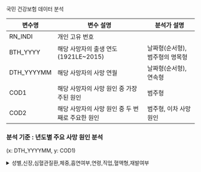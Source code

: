 
<summary>국민 건강보험 데이터 분석</summary>

| 변수명       | 변수 설명                               |분석가 설명
|--------------|-----------------------------------------|--|
| RN_INDI      | 개인 고유 번호                       ||
| BTH_YYYY     | 해당 사망자의 출생 연도 (1921LE~2015) |날짜형(순서형), 범주형의 명목형
| DTH_YYYYMM   | 해당 사망자의 사망 연월               | 날짜형(순서형), 연속형|
| COD1         | 해당 사망자의 사망 원인 중 가장 주된 원인 | 범주형  |
| COD2         | 해당 사망자의 사망 원인 중 두 번째로 주요한 원인 | 범주형, 이차 사망원인|

### 분석 기준  :  년도별 주요 사망 원인 분석
(x: DTH_YYYYMM, y: COD1)



</details>

<details>
<summary> 성별,신장,심혈관질환,체중,흡연여부,연령,직업,혈액형,재발여부 </summary>

| 변수명       | 변수 설명                               |분석가 설명
|--------------|-----------------------------------------|--|